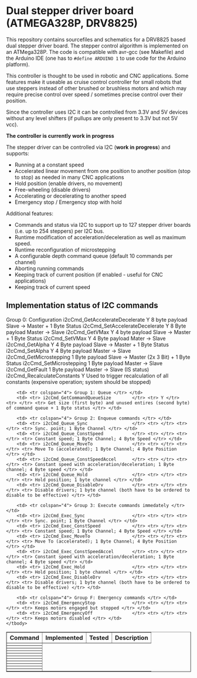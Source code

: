 # Dual stepper driver board (ATMEGA328P, DRV8825)

This repository contains sourcefiles and schematics for a DRV8825 based
dual stepper driver board. The stepper control algorithm is implemented
on an ATMega328P. The code is compatible with avr-gcc (see Makefile) and
the Arduino IDE (one has to ```#define ARDUINO 1``` to use code for the
Arduino platform).

This controller is thought to be used in robotic and CNC applications.
Some features make it useable as cruise control controller for small
robots that use steppers instead of other brushed or brushless motors
and which may require precise control over speed / sometimes precise control
over their position.

Since the controller uses I2C it can be controlled from 3.3V and 5V
devices without any level shifters (if pullups are only present to 3.3V
but not 5V vcc).

__The controller is currently work in progress__

The stepper driver can be controlled via I2C (__work in progress__) and
supports:

* Running at a constant speed
* Accelerated linear movement from one position to another
  position (stop to stop) as needed in many CNC applications
* Hold position (enable drivers, no movement)
* Free-wheeling (disable drivers)
* Accelerating or decelerating to another speed
* Emergency stop / Emergency stop with hold

Additional features:

* Commands and status via I2C to support up to 127 stepper
  driver boards (i.e. up to 254 steppers) per I2C bus.
* Runtime modification of acceleration/deceleration as well as
  maximum speed.
* Runtime reconfiguration of microstepping
* A configurable depth command queue (default 10 commands per channel)
* Aborting running commands
* Keeping track of current position (if enabled - useful for CNC applications)
* Keeping track of current speed

## Implementation status of I2C commands

<table border="1">
	<thead>
		<tr>
			<th> Command </th>
			<th> Implemented </th>
			<th> Tested </th>
			<th> Description </th>
		</tr>
	</thead>
	<tbody>
		<td> <tr colspan="4"> Group 0: Configuration </tr> </td>
		<td> <tr> i2cCmd_GetAccelerateDecelerate  	</tr> <tr> Y </tr> <tr> </tr> <tr> 8 byte payload Slave -> Master + 1 Byte Status </tr> </td>
		<td> <tr> i2cCmd_SetAccelerateDecelerate  	</tr> <tr> Y </tr> <tr> </tr> <tr> 8 Byte payload Master -> Slave </tr> </td> </tr> </td>
		<td> <tr> i2cCmd_GetVMax  					</tr> <tr> Y </tr> <tr> </tr> <tr> 4 byte payload Slave -> Master + 1 Byte Status </tr> </td> </tr> </td>
		<td> <tr> i2cCmd_SetVMax  					</tr> <tr> Y </tr> <tr> </tr> <tr> 4 Byte payload Mater -> Slave </tr> </td>
		<td> <tr> i2cCmd_GetAlpha  					</tr> <tr> Y </tr> <tr> </tr> <tr> 4 Byte payload Slave -> Master + 1 Byte Status </tr> </td>
		<td> <tr> i2cCmd_SetAlpha  					</tr> <tr> Y </tr> <tr> </tr> <tr> 4 Byte payload Master -> Slave </tr> </td>
		<td> <tr> i2cCmd_GetMicrostepping  			</tr> <tr> </tr> <tr> </tr> <tr> 1 Byte payload Slave -> Master (2x 3 Bit) + 1 Byte Status </tr> </td>
		<td> <tr> i2cCmd_SetMicrostepping  			</tr> <tr> </tr> <tr> </tr> <tr> 1 Byte payload Master -> Slave </tr> </td>
		<td> <tr> i2cCmd_GetFault  					</tr> <tr> </tr> <tr> </tr> <tr> 1 Byte payload Master -> Slave (IS status) </tr> </td>
		<td> <tr> i2cCmd_RecalculateConstants  		</tr> <tr> Y </tr> <tr> </tr> <tr> Used to trigger recalculation of all constants (expensive operation; system should be stopped) </tr> </td>

		<td> <tr colspan="4"> Group 1: Queue </tr> </td>
		<td> <tr> i2cCmd_GetCommandQueueSize  		</tr> <tr> Y </tr> <tr> </tr> <tr> Get size (first byte) and unused entires (second byte) of command queue + 1 Byte status </tr> </td>

		<td> <tr colspan="4"> Group 2: Enqueue commands </tr> </td>
		<td> <tr> i2cCmd_Queue_Sync  				</tr> <tr> </tr> <tr> </tr> <tr> Sync. point; 1 Byte Channel </tr> </td>
		<td> <tr> i2cCmd_Queue_ConstSpeed  			</tr> <tr> </tr> <tr> </tr> <tr> Constant speed; 1 Byte Channel; 4 Byte Speed </tr> </td>
		<td> <tr> i2cCmd_Queue_MoveTo  				</tr> <tr> </tr> <tr> </tr> <tr> Move To (accelerated); 1 Byte Channel; 4 Byte Position </tr> </td>
		<td> <tr> i2cCmd_Queue_ConstSpeedAccel  	</tr> <tr> </tr> <tr> </tr> <tr> Constant speed with acceleration/deceleration; 1 Byte channel; 4 Byte speed </tr> </td>
		<td> <tr> i2cCmd_Queue_Hold  				</tr> <tr> </tr> <tr> </tr> <tr> Hold position; 1 byte channel </tr> </td>
		<td> <tr> i2cCmd_Queue_DisableDrv  			</tr> <tr> </tr> <tr> </tr> <tr> Disable drivers; 1 byte channel (both have to be ordered to disable to be effective) </tr> </td>

		<td> <tr colspan="4"> Group 3: Execute commands immedately </tr> </td>
		<td> <tr> i2cCmd_Exec_Sync  				</tr> <tr> </tr> <tr> </tr> <tr> Sync. point; 1 Byte Channel </tr> </td>
		<td> <tr> i2cCmd_Exec_ConstSpeed  			</tr> <tr> </tr> <tr> </tr> <tr> Constant speed; 1 Byte Channel; 4 Byte Speed </tr> </td>
		<td> <tr> i2cCmd_Exec_MoveTo  				</tr> <tr> </tr> <tr> </tr> <tr> Move To (accelerated); 1 Byte Channel; 4 Byte Position </tr> </td>
		<td> <tr> i2cCmd_Exec_ConstSpeedAccel  		</tr> <tr> </tr> <tr> </tr> <tr> Constant speed with acceleration/deceleration; 1 Byte channel; 4 Byte speed </tr> </td>
		<td> <tr> i2cCmd_Exec_Hold  				</tr> <tr> </tr> <tr> </tr> <tr> Hold position; 1 byte channel </tr> </td>
		<td> <tr> i2cCmd_Exec_DisableDrv  			</tr> <tr> </tr> <tr> </tr> <tr> Disable drivers; 1 byte channel (both have to be ordered to disable to be effective) </tr> </td>

		<td> <tr colspan="4"> Group F: Emergency commands </tr> </td>
		<td> <tr> i2cCmd_EmergencyStop  			</tr> <tr> </tr> <tr> </tr> <tr> Keeps motors engaged but stopped </tr> </td>
		<td> <tr> i2cCmd_EmergencyOff  				</tr> <tr> </tr> <tr> </tr> <tr> Keeps motors disabled </tr> </td>
	</tbody>
</table>

